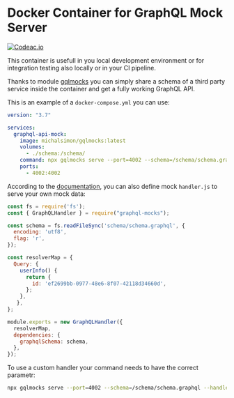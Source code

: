 # Docker Container for GraphQL Mock Server

[![Codeac.io](https://static.codeac.io/badges/2-609545848.svg "Codeac.io")](https://app.codeac.io/github/michal-simon/gqlmocks)

This container is usefull in you local development environment or for integration testing also locally or in your CI pipeline.

Thanks to module [gqlmocks](http://www.graphql-mocks.com/docs/cli/quick-mocking/) you can simply share a schema of a third party service inside the container and get a fully working GraphQL API.

This is an example of a `docker-compose.yml` you can use:

```yaml
version: "3.7"

services:
  graphql-api-mock:
    image: michalsimon/gqlmocks:latest
    volumes:
      - ./schema:/schema/
    command: npx gqlmocks serve --port=4002 --schema=/schema/schema.graphql
    ports:
      - 4002:4002
```

According to the [documentation](http://www.graphql-mocks.com/docs/handler/introducing-handler/), you can also define mock `handler.js` to serve your own mock data:

```js
const fs = require('fs');
const { GraphQLHandler } = require("graphql-mocks");

const schema = fs.readFileSync('schema/schema.graphql', {
  encoding: 'utf8',
  flag: 'r',
});

const resolverMap = {
  Query: {
    userInfo() {
      return {
        id: 'ef2699bb-0977-48e6-8f07-42118d34660d',
      };
    },
   },
};

module.exports = new GraphQLHandler({
  resolverMap,
  dependencies: {
    graphqlSchema: schema,
  },
});
```

To use a custom handler your command needs to have the correct parametr: 
```bash
npx gqlmocks serve --port=4002 --schema=/schema/schema.graphql --handler=/schema/handler.js
```
